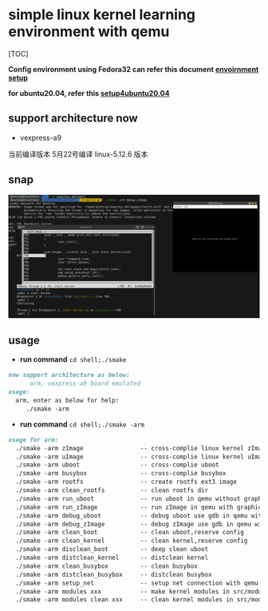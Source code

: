 # simple linux kernel learning environment with qemu 

[TOC]

**Config environment using Fedora32 can refer this document [envoirnment setup](./doc/Setup-develop-environment.md)**

**for ubuntu20.04, refer this [setup4ubuntu20.04](./doc/Setup-develop-environment_ubuntu20.04.md)**

## **support architecture now**

* vexpress-a9

当前编译版本 5月22号编译 linux-5.12.6 版本

## **snap**

![snap](./doc/images/snap-environment.png)

## **usage**

* **run command** `cd shell;./smake`

```markdown
now support architecture as below:
      arm, vexpress-a9 board emulated
usage:
  arm, enter as below for help: 
     ./smake -arm

```

* **run command**  `cd shell;./smake -arm`

```markdown
usage for arm:
  ./smake -arm zImage                -- cross-complie linux kernel zImage 
  ./smake -arm uImage                -- cross-complie linux kernel uImage 
  ./smake -arm uboot                 -- cross-complie uboot
  ./smake -arm busybox               -- cross-complie busybox
  ./smake -arm rootfs                -- create rootfs ext3 image
  ./smake -arm clean_rootfs          -- clean rootfs dir
  ./smake -arm run_uboot             -- run uboot in qemu without graphic
  ./smake -arm run_zImage            -- run zImage in qemu with graphic
  ./smake -arm debug_uboot           -- debug uboot use gdb in qemu without graphic
  ./smake -arm debug_zImage          -- debug zImage use gdb in qemu with graphic
  ./smake -arm clean_boot            -- clean uboot,reserve config
  ./smake -arm clean_kernel          -- clean kernel,reserve config
  ./smake -arm disclean_boot         -- deep clean uboot
  ./smake -arm distclean_kernel      -- distclean kernel
  ./smake -arm clean_busybox         -- clean busybox
  ./smake -arm distclean_busybox     -- distclean busybox
  ./smake -arm setup_net             -- setup net connection with qemu
  ./smake -arm modules xxx           -- make kernel modules in src/modules/xxx
  ./smake -arm modules clean xxx     -- clean kernel modules in src/modules/xxx
```
